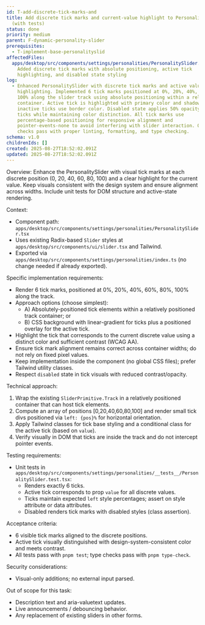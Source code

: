 ```yaml
---
id: T-add-discrete-tick-marks-and
title: Add discrete tick marks and current-value highlight to PersonalitySlider
  (with tests)
status: done
priority: medium
parent: F-dynamic-personality-slider
prerequisites:
  - T-implement-base-personalityslid
affectedFiles:
  apps/desktop/src/components/settings/personalities/PersonalitySlider.tsx:
    Added discrete tick marks with absolute positioning, active tick
    highlighting, and disabled state styling
log:
  - Enhanced PersonalitySlider with discrete tick marks and active value
    highlighting. Implemented 6 tick marks positioned at 0%, 20%, 40%, 60%, 80%,
    100% along the slider track using absolute positioning within a relative
    container. Active tick is highlighted with primary color and shadow, while
    inactive ticks use border color. Disabled state applies 50% opacity to all
    ticks while maintaining color distinction. All tick marks use
    percentage-based positioning for responsive alignment and
    pointer-events-none to avoid interfering with slider interaction. Quality
    checks pass with proper linting, formatting, and type checking.
schema: v1.0
childrenIds: []
created: 2025-08-27T18:52:02.091Z
updated: 2025-08-27T18:52:02.091Z
---
```


Overview:
Enhance the PersonalitySlider with visual tick marks at each discrete position (0, 20, 40, 60, 80, 100) and a clear highlight for the current value. Keep visuals consistent with the design system and ensure alignment across widths. Include unit tests for DOM structure and active-state rendering.

Context:

- Component path: `apps/desktop/src/components/settings/personalities/PersonalitySlider.tsx`
- Uses existing Radix-based `Slider` styles at `apps/desktop/src/components/ui/slider.tsx` and Tailwind.
- Exported via `apps/desktop/src/components/settings/personalities/index.ts` (no change needed if already exported).

Specific implementation requirements:

- Render 6 tick marks, positioned at 0%, 20%, 40%, 60%, 80%, 100% along the track.
- Approach options (choose simplest):
  - A) Absolutely-positioned tick elements within a relatively positioned track container; or
  - B) CSS background with linear-gradient for ticks plus a positioned overlay for the active tick.
- Highlight the tick that corresponds to the current discrete value using a distinct color and sufficient contrast (WCAG AA).
- Ensure tick mark alignment remains correct across container widths; do not rely on fixed pixel values.
- Keep implementation inside the component (no global CSS files); prefer Tailwind utility classes.
- Respect `disabled` state in tick visuals with reduced contrast/opacity.

Technical approach:

1. Wrap the existing `SliderPrimitive.Track` in a relatively positioned container that can host tick elements.
2. Compute an array of positions [0,20,40,60,80,100] and render small tick divs positioned via `left: {pos}%` for horizontal orientation.
3. Apply Tailwind classes for tick base styling and a conditional class for the active tick (based on `value`).
4. Verify visually in DOM that ticks are inside the track and do not intercept pointer events.

Testing requirements:

- Unit tests in `apps/desktop/src/components/settings/personalities/__tests__/PersonalitySlider.test.tsx`:
  - Renders exactly 6 ticks.
  - Active tick corresponds to prop `value` for all discrete values.
  - Ticks maintain expected `left` style percentages; assert on style attribute or data attributes.
  - Disabled renders tick marks with disabled styles (class assertion).

Acceptance criteria:

- 6 visible tick marks aligned to the discrete positions.
- Active tick visually distinguished with design-system-consistent color and meets contrast.
- All tests pass with `pnpm test`; type checks pass with `pnpm type-check`.

Security considerations:

- Visual-only additions; no external input parsed.

Out of scope for this task:

- Description text and aria-valuetext updates.
- Live announcements / debouncing behavior.
- Any replacement of existing sliders in other forms.
